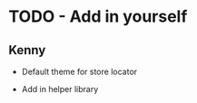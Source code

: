 # TODO - Add in yourself #

## Kenny ##

* Default theme for store locator

* Add in helper library
